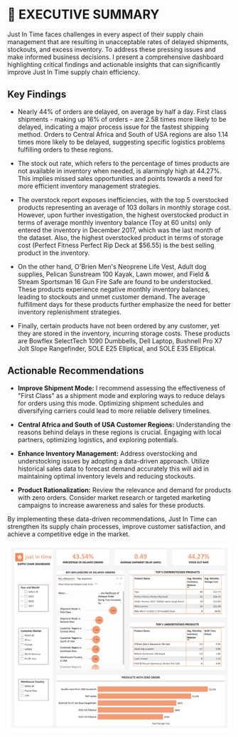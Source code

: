 # 🧾 EXECUTIVE SUMMARY
Just In Time faces challenges in every aspect of their supply chain management that are resulting in unacceptable rates of delayed shipments, stockouts, and excess inventory. To address these pressing issues and make informed business decisions. I present a comprehensive dashboard highlighting critical findings and actionable insights that can significantly improve Just In Time supply chain efficiency.

## Key Findings

- Nearly 44% of orders are delayed, on average by half a day. First class shipments - making up 16% of orders - are 2.58 times more likely to be delayed, indicating a major process issue for the fastest shipping method. Orders to Central Africa and South of USA regions are also 1.14 times more likely to be delayed, suggesting specific logistics problems fulfilling orders to these regions.

- The stock out rate, which refers to the percentage of times products are not available in inventory when needed, is alarmingly high at 44.27%. This implies missed sales opportunities and points towards a need for more efficient inventory management strategies.

- The overstock report exposes inefficiencies, with the top 5 overstocked products representing an average of 103 dollars in monthly storage cost. However, upon further investigation, the highest overstocked product in terms of average monthly inventory balance (Toy at 60 units) only entered the inventory in December 2017, which was the last month of the dataset. Also, the highest overstocked product in terms of storage cost (Perfect Fitness Perfect Rip Deck at $56.55) is the best selling product in the inventory.

- On the other hand, O'Brien Men's Neoprene Life Vest, Adult dog supplies, Pelican Sunstream 100 Kayak, Lawn mower, and Field & Stream Sportsman 16 Gun Fire Safe are found to be understocked. These products experience negative monthly inventory balances, leading to stockouts and unmet customer demand. The average fulfillment days for these products further emphasize the need for better inventory replenishment strategies.

- Finally, certain products have not been ordered by any customer, yet they are stored in the inventory, incurring storage costs. These products are Bowflex SelectTech 1090 Dumbbells, Dell Laptop, Bushnell Pro X7 Jolt Slope Rangefinder, SOLE E25 Elliptical, and SOLE E35 Elliptical.

## Actionable Recommendations

- **Improve Shipment Mode:** I recommend assessing the effectiveness of "First Class" as a shipment mode and exploring ways to reduce delays for orders using this mode. Optimizing shipment schedules and diversifying carriers could lead to more reliable delivery timelines.

- **Central Africa and South of USA Customer Regions:** Understanding the reasons behind delays in these regions is crucial. Engaging with local partners, optimizing logistics, and exploring potentials.

- **Enhance Inventory Management:** Address overstocking and understocking issues by adopting a data-driven approach. Utilize historical sales data to forecast demand accurately this will aid in maintaining optimal inventory levels and reducing stockouts.

- **Product Rationalization:** Review the relevance and demand for products with zero orders. Consider market research or targeted marketing campaigns to increase awareness and sales for these products.

By implementing these data-driven recommendations, Just In Time can strengthen its supply chain processes, improve customer satisfaction, and achieve a competitive edge in the market.

![just_in_time_page-0001](just_in_time_page-0001.jpg)

